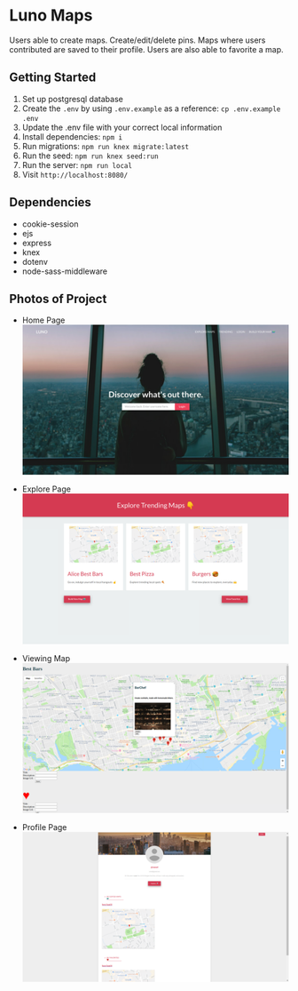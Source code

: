 # Luno Maps

Users able to create maps. Create/edit/delete pins. Maps where users contributed are saved to their profile. Users are also able to favorite a map.

## Getting Started

1. Set up postgresql database
2. Create the `.env` by using `.env.example` as a reference: `cp .env.example .env`
3. Update the .env file with your correct local information
4. Install dependencies: `npm i`
5. Run migrations: `npm run knex migrate:latest`
6. Run the seed: `npm run knex seed:run`
7. Run the server: `npm run local`
8. Visit `http://localhost:8080/`

## Dependencies

- cookie-session
- ejs
- express
- knex
- dotenv
- node-sass-middleware

## Photos of Project

- Home Page
![](https://github.com/romelt777/midterm-project-map/blob/master/docs/Homepage.png)

- Explore Page
![](https://github.com/romelt777/midterm-project-map/blob/master/docs/ExplorePage.png)

- Viewing Map
![](https://github.com/romelt777/midterm-project-map/blob/master/docs/ViewMap.png)

- Profile Page
![](https://github.com/romelt777/midterm-project-map/blob/master/docs/wholeProfile.png)
